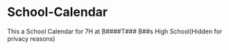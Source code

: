 # School-Calendar
This a School Calendar for 7H at B####T### B##s High School(Hidden for privacy reasons)
